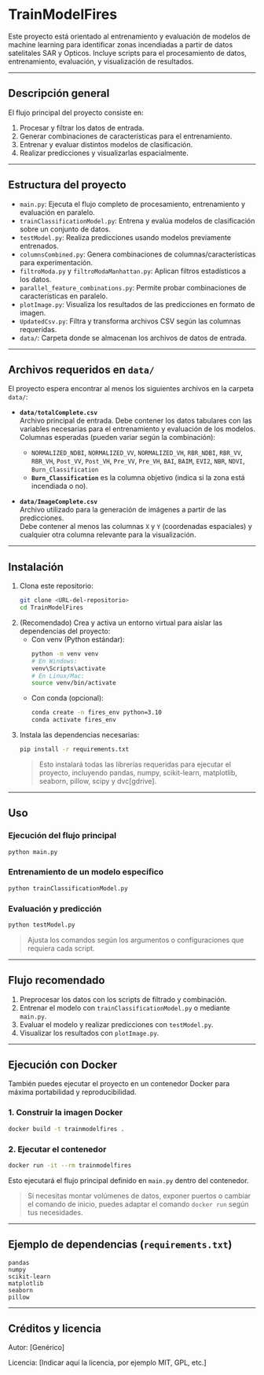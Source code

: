 # TrainModelFires

Este proyecto está orientado al entrenamiento y evaluación de modelos de machine learning para identificar zonas incendiadas a partir de datos satelitales SAR y Opticos. Incluye scripts para el procesamiento de datos, entrenamiento, evaluación, y visualización de resultados.

---

## Descripción general

El flujo principal del proyecto consiste en:
1. Procesar y filtrar los datos de entrada.
2. Generar combinaciones de características para el entrenamiento.
3. Entrenar y evaluar distintos modelos de clasificación.
4. Realizar predicciones y visualizarlas espacialmente.

---

## Estructura del proyecto

- `main.py`: Ejecuta el flujo completo de procesamiento, entrenamiento y evaluación en paralelo.
- `trainClassificationModel.py`: Entrena y evalúa modelos de clasificación sobre un conjunto de datos.
- `testModel.py`: Realiza predicciones usando modelos previamente entrenados.
- `columnsCombined.py`: Genera combinaciones de columnas/características para experimentación.
- `filtroModa.py` y `filtroModaManhattan.py`: Aplican filtros estadísticos a los datos.
- `parallel_feature_combinations.py`: Permite probar combinaciones de características en paralelo.
- `plotImage.py`: Visualiza los resultados de las predicciones en formato de imagen.
- `UpdatedCsv.py`: Filtra y transforma archivos CSV según las columnas requeridas.
- `data/`: Carpeta donde se almacenan los archivos de datos de entrada.

---

## Archivos requeridos en `data/`

El proyecto espera encontrar al menos los siguientes archivos en la carpeta `data/`:

- **`data/totalComplete.csv`**  
  Archivo principal de entrada. Debe contener los datos tabulares con las variables necesarias para el entrenamiento y evaluación de los modelos.  
  Columnas esperadas (pueden variar según la combinación):
  - `NORMALIZED_NDBI`, `NORMALIZED_VV`, `NORMALIZED_VH`, `RBR_NDBI`, `RBR_VV`, `RBR_VH`, `Post_VV`, `Post_VH`, `Pre_VV`, `Pre_VH`, `BAI`, `BAIM`, `EVI2`, `NBR`, `NDVI`, `Burn_Classification`
  - **`Burn_Classification`** es la columna objetivo (indica si la zona está incendiada o no).

- **`data/ImageComplete.csv`**  
  Archivo utilizado para la generación de imágenes a partir de las predicciones.  
  Debe contener al menos las columnas `X` y `Y` (coordenadas espaciales) y cualquier otra columna relevante para la visualización.

---

## Instalación

1. Clona este repositorio:
   ```bash
   git clone <URL-del-repositorio>
   cd TrainModelFires
   ```
2. (Recomendado) Crea y activa un entorno virtual para aislar las dependencias del proyecto:
   - Con venv (Python estándar):
     ```bash
     python -m venv venv
     # En Windows:
     venv\Scripts\activate
     # En Linux/Mac:
     source venv/bin/activate
     ```
   - Con conda (opcional):
     ```bash
     conda create -n fires_env python=3.10
     conda activate fires_env
     ```
3. Instala las dependencias necesarias:
   ```bash
   pip install -r requirements.txt
   ```
   > Esto instalará todas las librerías requeridas para ejecutar el proyecto, incluyendo pandas, numpy, scikit-learn, matplotlib, seaborn, pillow, scipy y dvc[gdrive].

---

## Uso

### Ejecución del flujo principal

```bash
python main.py
```

### Entrenamiento de un modelo específico

```bash
python trainClassificationModel.py
```

### Evaluación y predicción

```bash
python testModel.py
```

> Ajusta los comandos según los argumentos o configuraciones que requiera cada script.

---

## Flujo recomendado

1. Preprocesar los datos con los scripts de filtrado y combinación.
2. Entrenar el modelo con `trainClassificationModel.py` o mediante `main.py`.
3. Evaluar el modelo y realizar predicciones con `testModel.py`.
4. Visualizar los resultados con `plotImage.py`.

---

## Ejecución con Docker

También puedes ejecutar el proyecto en un contenedor Docker para máxima portabilidad y reproducibilidad.

### 1. Construir la imagen Docker
```bash
docker build -t trainmodelfires .
```

### 2. Ejecutar el contenedor
```bash
docker run -it --rm trainmodelfires
```

Esto ejecutará el flujo principal definido en `main.py` dentro del contenedor.

> Si necesitas montar volúmenes de datos, exponer puertos o cambiar el comando de inicio, puedes adaptar el comando `docker run` según tus necesidades.

---

## Ejemplo de dependencias (`requirements.txt`)

```
pandas
numpy
scikit-learn
matplotlib
seaborn
pillow
```

---

## Créditos y licencia

Autor: [Genérico]

Licencia: [Indicar aquí la licencia, por ejemplo MIT, GPL, etc.]